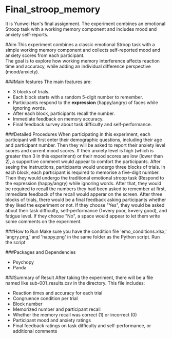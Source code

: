 # Final_stroop_memory
It is Yunwei Han's final assignment. The experiment combines an emotional Stroop task with a working memory component and includes mood and anxiety self-reports.

#Aim
This experiment combines a classic emotional Stroop task with a simple working memory component and collects self-reported mood and anxiety scores from each participant.  
The goal is to explore how working memory interference affects reaction time and accuracy, while adding an individual difference perspective (mood/anxiety).

###Main festures
The main features are:
- 3 blocks of trials.
- Each block starts with a random 5-digit number to remember.
- Participants respond to the **expression** (happy/angry) of faces while ignoring words.
- After each block, participants recall the number.
- Immediate feedback on memory accuracy.
- Final feedback survey about task difficulty and self-performance.
  
###Detailed Procedures
When participating in this experiment, each participant will first enter their demographic questions, including their age and participant number. Then they will be asked to report their anxiety level scores and current mood scores. If their anxiety level is high (which is greater than 3 in this experiment) or their mood scores are low (lower than 2), a supportive comment would appear to comfort the participants. 
After seeing the instructions, participants would undergo three blocks of trials. In each block, each participant is required to memorise a five-digit number. Then they would undergo the traditional emotional stroop task (Respond to the expression (happy/angry) while ignoring words. After that, they would be required to recall the numbers they had been asked to remember at first, immediate feedback of the recall would apperar on the screen.
After three blocks of trials, there would be a final feedback asking participants whether they liked the experiment or not. If they choose "Yes", they would be asked about their task difficulty, self-performance (1=very poor, 5=very good), and fatigue level. If they choose "No", a space would appear to let them write some comments on the experiment. 

###How to Run
Make sure you have the condition file 'emo_conditions.xlsx,' 'angry.png,' and 'happy.png' in the same folder as the Python script.
Run the script

###Packages and Dependencies
- Psychopy
- Panda
  

###Summary of Result
After taking the experiment, there will be a file named like sub-001_results.csv in the directory. 
This file includes:
- Reaction times and accuracy for each trial
- Congruence condition per trial
- Block number
- Memorized number and participant recall
- Whether the memory recall was correct (1) or incorrect (0)
- Participant mood and anxiety ratings
- Final feedback ratings on task difficulty and self-performance, or additional comments
